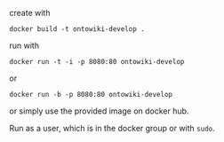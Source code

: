 create with

    docker build -t ontowiki-develop .

run with

    docker run -t -i -p 8080:80 ontowiki-develop

or

    docker run -b -p 8080:80 ontowiki-develop

or simply use the provided image on docker hub.

Run as a user, which is in the docker group or with `sudo`.
